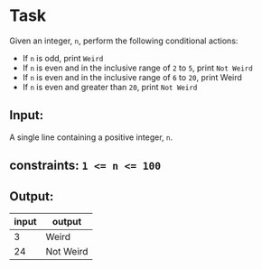# Task

Given an integer, `n`, perform the following conditional actions:

 - If `n` is odd, print `Weird`
 - If `n` is even and in the inclusive range of `2` to `5`, print `Not Weird`
 - If `n` is even and in the inclusive range of `6` to `20`, print Weird
 - If `n` is even and greater than `20`, print `Not Weird`

## Input:

A single line containing a positive integer, `n`.

## constraints: ```1 <= n <= 100```

## Output:

| input | output |
| ---------| ---------|
| 3 | Weird|
| 24 | Not Weird|

